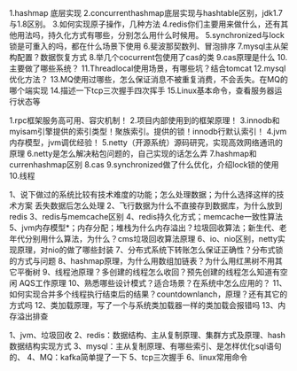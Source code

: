 1.hashmap 底层实现
2.concurrenthashmap底层实现与hashtable区别，jdk1.7与1.8区别。
3.如何实现原子操作，几种方法
4.redis你们主要用来做什么，还有其他用法吗，持久化方式有哪些，分别怎么用什么时候用。
5.synchronized与lock锁是可重入的吗，都在什么场景下使用
6.斐波那契数列、冒泡排序
7.mysql主从架构配置？数据恢复方式
8.举几个cocurrent包使用了cas的类
9.cas原理是什么
10.主要做了哪些系统？
11.Threadlocal使用场景，有哪些坑？结合tomcat
12.mysql优化方法？
13.MQ使用过哪些，怎么保证消息不被重复消费，不会丢失。在MQ的哪个端实现
14.描述一下tcp三次握手四次挥手
15.Linux基本命令，查看服务器运行状态等


1.rpc框架服务高可用、容灾机制！
2.项目内部使用到的框架原理！
3.innodb和myisam引擎提供的索引类型！聚族索引。提供的锁！innodb行默认索引！
4.jvm内存模型，jvm调优经验！
5.netty（开源系统）源码研究，实现高效网络通讯的原理
6.netty是怎么解决粘包问题的，自己实现的话怎么弄
7.hashmap和currenhashmap区别
8.cas
9.synchronized做了什么优化，介绍lock锁的使用
10.线程


1、说下做过的系统比较有技术难度的功能；怎么处理数据；为什么选择这样的技术方案
丢失数据后怎么处理
2、飞行数据为什么不直接存到数据库，为什么放到redis
3、redis与memcache区别
4、redis持久化方式；memcache一致性算法
5、jvm内存模型*；内存分配；堆栈为什么内存溢出？垃圾回收算法；新生代、老年代分别用什么算法，为什么？cms垃圾回收算法原理
6、io、nio区别，netty实现原理，对nio的做了哪些封装
7、分布式系统下转账怎么保证正确性？分布式锁的方式与问题
8、hashmap原理，为什么用数组加链表？为什么用红黑树不用其它平衡树
9、线程池原理？多创建的线程怎么收回？预先创建的线程怎么知道有空闲
AQS工作原理
10、熟悉哪些设计模式？适合场景？在系统中怎么应用的？
11、如何实现合并多个线程执行结束后的结果？countdownlanch，原理？还有其它的方式吗
12、类加载原理，写了一个与系统类加载器一样的类加载会报错吗
13、内存溢出排查


1、jvm、垃圾回收
2、redis：数据结构、主从复制原理、集群方式及原理、hash数据结构实现方式
3、mysql：主从复制原理、有哪些索引、是怎样优化sql语句的、
4、MQ：kafka简单提了一下
5、tcp三次握手
6、linux常用命令
